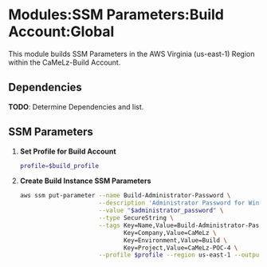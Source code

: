 # Modules:SSM Parameters:Build Account:Global

This module builds SSM Parameters in the AWS Virginia (us-east-1) Region within the
CaMeLz-Build Account.

## Dependencies

**TODO**: Determine Dependencies and list.

## SSM Parameters

1. **Set Profile for Build Account**

    ```bash
    profile=$build_profile
    ```

1. **Create Build Instance SSM Parameters**

    ```bash
    aws ssm put-parameter --name Build-Administrator-Password \
                          --description 'Administrator Password for Windows Instances' \
                          --value "$administrator_password" \
                          --type SecureString \
                          --tags Key=Name,Value=Build-Administrator-Password \
                                 Key=Company,Value=CaMeLz \
                                 Key=Environment,Value=Build \
                                 Key=Project,Value=CaMeLz-POC-4 \
                          --profile $profile --region us-east-1 --output text
    ```

